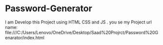 # Password-Generator
I am Develop this Project using HTML CSS and JS . you se my Project url name:  file:///C:/Users/Lenovo/OneDrive/Desktop/Saad%20Projrct/Password%20Genarator/index.html
